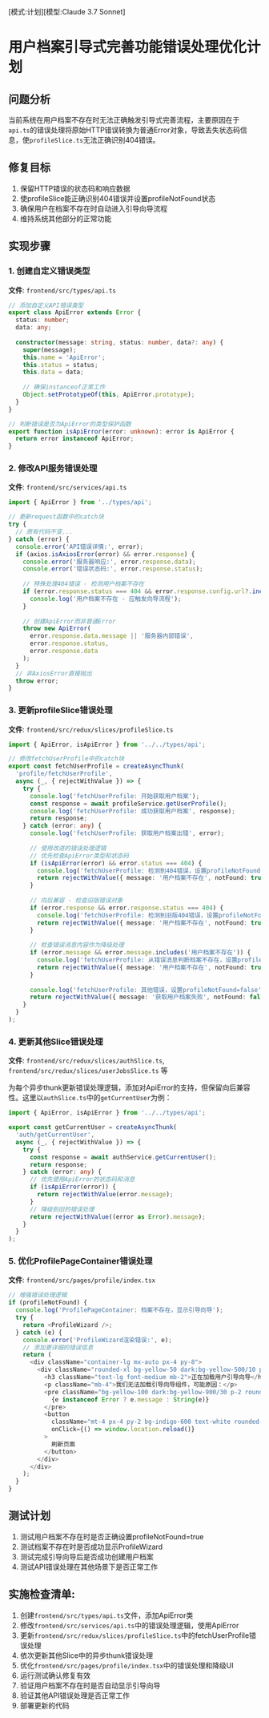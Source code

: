 
[模式:计划][模型:Claude 3.7 Sonnet]

# 用户档案引导式完善功能错误处理优化计划

## 问题分析

当前系统在用户档案不存在时无法正确触发引导式完善流程，主要原因在于`api.ts`的错误处理将原始HTTP错误转换为普通Error对象，导致丢失状态码信息，使`profileSlice.ts`无法正确识别404错误。

## 修复目标

1. 保留HTTP错误的状态码和响应数据
2. 使profileSlice能正确识别404错误并设置profileNotFound状态
3. 确保用户在档案不存在时自动进入引导向导流程
4. 维持系统其他部分的正常功能

## 实现步骤

### 1. 创建自定义错误类型

**文件**: `frontend/src/types/api.ts`

```typescript
// 添加自定义API错误类型
export class ApiError extends Error {
  status: number;
  data: any;
  
  constructor(message: string, status: number, data?: any) {
    super(message);
    this.name = 'ApiError';
    this.status = status;
    this.data = data;
    
    // 确保instanceof正常工作
    Object.setPrototypeOf(this, ApiError.prototype);
  }
}

// 判断错误是否为ApiError的类型保护函数
export function isApiError(error: unknown): error is ApiError {
  return error instanceof ApiError;
}
```

### 2. 修改API服务错误处理

**文件**: `frontend/src/services/api.ts`

```typescript
import { ApiError } from '../types/api';

// 更新request函数中的catch块
try {
  // 原有代码不变...
} catch (error) {
  console.error('API错误详情:', error);
  if (axios.isAxiosError(error) && error.response) {
    console.error('服务器响应:', error.response.data);
    console.error('错误状态码:', error.response.status);
    
    // 特殊处理404错误 - 检测用户档案不存在
    if (error.response.status === 404 && error.response.config.url?.includes('/user-profiles/me')) {
      console.log('用户档案不存在 - 应触发向导流程');
    }
    
    // 创建ApiError而非普通Error
    throw new ApiError(
      error.response.data.message || '服务器内部错误',
      error.response.status,
      error.response.data
    );
  }
  // 非AxiosError直接抛出
  throw error;
}
```

### 3. 更新profileSlice错误处理

**文件**: `frontend/src/redux/slices/profileSlice.ts`

```typescript
import { ApiError, isApiError } from '../../types/api';

// 修改fetchUserProfile中的catch块
export const fetchUserProfile = createAsyncThunk(
  'profile/fetchUserProfile',
  async (_, { rejectWithValue }) => {
    try {
      console.log('fetchUserProfile: 开始获取用户档案');
      const response = await profileService.getUserProfile();
      console.log('fetchUserProfile: 成功获取用户档案', response);
      return response;
    } catch (error: any) {
      console.log('fetchUserProfile: 获取用户档案出错', error);
      
      // 使用改进的错误处理逻辑
      // 优先检查ApiError类型和状态码
      if (isApiError(error) && error.status === 404) {
        console.log('fetchUserProfile: 检测到404错误，设置profileNotFound=true');
        return rejectWithValue({ message: '用户档案不存在', notFound: true });
      }
      
      // 向后兼容 - 检查旧版错误对象
      if (error.response && error.response.status === 404) {
        console.log('fetchUserProfile: 检测到旧版404错误，设置profileNotFound=true');
        return rejectWithValue({ message: '用户档案不存在', notFound: true });
      }
      
      // 检查错误消息内容作为降级处理
      if (error.message && error.message.includes('用户档案不存在')) {
        console.log('fetchUserProfile: 从错误消息判断档案不存在，设置profileNotFound=true');
        return rejectWithValue({ message: '用户档案不存在', notFound: true });
      }
      
      console.log('fetchUserProfile: 其他错误，设置profileNotFound=false');
      return rejectWithValue({ message: '获取用户档案失败', notFound: false });
    }
  }
);
```

### 4. 更新其他Slice错误处理

**文件**: `frontend/src/redux/slices/authSlice.ts`, `frontend/src/redux/slices/userJobsSlice.ts` 等

为每个异步thunk更新错误处理逻辑，添加对ApiError的支持，但保留向后兼容性。这里以`authSlice.ts`中的`getCurrentUser`为例：

```typescript
import { ApiError, isApiError } from '../../types/api';

export const getCurrentUser = createAsyncThunk(
  'auth/getCurrentUser',
  async (_, { rejectWithValue }) => {
    try {
      const response = await authService.getCurrentUser();
      return response;
    } catch (error: any) {
      // 优先使用ApiError的状态码和消息
      if (isApiError(error)) {
        return rejectWithValue(error.message);
      }
      // 降级到旧的错误处理
      return rejectWithValue((error as Error).message);
    }
  }
);
```

### 5. 优化ProfilePageContainer错误处理

**文件**: `frontend/src/pages/profile/index.tsx`

```typescript
// 增强错误处理逻辑
if (profileNotFound) {
  console.log('ProfilePageContainer: 档案不存在，显示引导向导');
  try {
    return <ProfileWizard />;
  } catch (e) {
    console.error('ProfileWizard渲染错误:', e);
    // 添加更详细的错误信息
    return (
      <div className="container-lg mx-auto px-4 py-8">
        <div className="rounded-xl bg-yellow-50 dark:bg-yellow-500/10 p-4 text-yellow-600 dark:text-yellow-400">
          <h3 className="text-lg font-medium mb-2">正在加载用户引导向导</h3>
          <p className="mb-4">我们无法加载引导向导组件，可能原因：</p>
          <pre className="bg-yellow-100 dark:bg-yellow-900/30 p-2 rounded text-xs overflow-auto max-h-32">
            {e instanceof Error ? e.message : String(e)}
          </pre>
          <button 
            className="mt-4 px-4 py-2 bg-indigo-600 text-white rounded-md"
            onClick={() => window.location.reload()}
          >
            刷新页面
          </button>
        </div>
      </div>
    );
  }
}
```

## 测试计划

1. 测试用户档案不存在时是否正确设置profileNotFound=true
2. 测试档案不存在时是否成功显示ProfileWizard
3. 测试完成引导向导后是否成功创建用户档案
4. 测试API错误处理在其他场景下是否正常工作

## 实施检查清单:
1. 创建`frontend/src/types/api.ts`文件，添加ApiError类
2. 修改`frontend/src/services/api.ts`中的错误处理逻辑，使用ApiError
3. 更新`frontend/src/redux/slices/profileSlice.ts`中的fetchUserProfile错误处理
4. 依次更新其他Slice中的异步thunk错误处理
5. 优化`frontend/src/pages/profile/index.tsx`中的错误处理和降级UI
6. 运行测试确认修复有效
7. 验证用户档案不存在时是否自动显示引导向导
8. 验证其他API错误处理是否正常工作
9. 部署更新的代码
